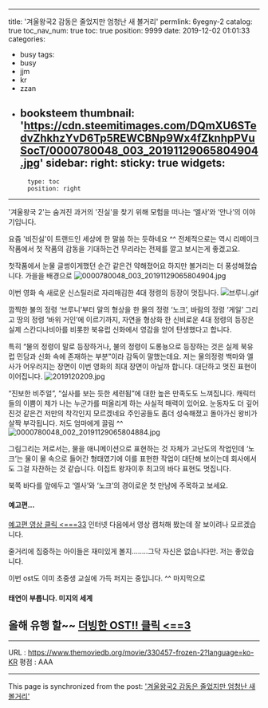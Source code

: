 
---
title: '겨울왕국2  감동은 줄었지만 엄청난 새 볼거리'
permlink: 6yegny-2
catalog: true
toc_nav_num: true
toc: true
position: 9999
date: 2019-12-02 01:01:33
categories:
- busy
tags:
- busy
- jjm
- kr
- zzan
- booksteem
thumbnail: 'https://cdn.steemitimages.com/DQmXU6STedvZhkhzYvD6Tp5REWCBNp9Wx4fZknhpPVuSocT/0000780048_003_20191129065804904.jpg'
sidebar:
    right:
        sticky: true
widgets:
    -
        type: toc
        position: right
---


'겨울왕국 2'는 숨겨진 과거의 '진실'을 찾기 위해 모험을 떠나는 ‘엘사’와 ‘안나’의 이야기입니다.

요즘 '비진실'이 트랜드인 세상에 한 말씀 하는 듯하네요 ^^
전체적으로는 역시 리메이크 작품에서 첫 작품의 감동을 기대하는건 무리라는 전제를 깔고 보시는게 좋겠고요.

첫작품에서 눈물 글썽이게했던 순간 같은건 약해졌어요 
하지만 볼거리는 더 풍성해졌습니다.
가을을 배경으로
![0000780048_003_20191129065804904.jpg](https://cdn.steemitimages.com/DQmXU6STedvZhkhzYvD6Tp5REWCBNp9Wx4fZknhpPVuSocT/0000780048_003_20191129065804904.jpg)

 이번 영화 속 새로운 신스틸러로 자리매김한 4대 정령의 등장이 멋집니다. 
![브루니.gif](https://cdn.steemitimages.com/DQme1yzuJjMgUigymJxnX3qB3ofSZyoFgcT9isduKZ4qtBk/%EB%B8%8C%EB%A3%A8%EB%8B%88.gif)

깜찍한 불의 정령 ‘브루니’부터 말의 형상을 한 물의 정령 ‘노크’, 바람의 정령 ‘게일’ 그리고 땅의 정령 ‘바위 거인’에 이르기까지, 자연을 형상화 한 신비로운 4대 정령의 등장은 실제 스칸디나비아를 비롯한 북유럽 신화에서 영감을 얻어 탄생했다고 합니다. 

특히  “물의 정령이 말로 등장하거나, 불의 정령이 도롱뇽으로 등장하는 것은 실제 북유럽 민담과 신화 속에 존재하는 부분”이라 감독이 말했는데요.   저는 물의정령 백마와 엘사가 어우러지는 장면이 이번 영화의 최대 장면이 아닐까 합니다.  대단하고 멋진  표현이 이어집니다. ![2019120209.jpg](https://cdn.steemitimages.com/DQmSxq3yn2obCgzSijwgPmFUoCNNCxvPQ9qyfRbi36Gu1sa/2019120209.jpg)

 “진보한 비주얼”, “실사를 보는 듯한 세련됨”에 대한 높은 만족도도 느껴집니다.  캐릭터들의 이쁨이 제가 나는 누군가를 떠올리게 하는 사실적 매력이 있어요.   눈동자도 더 깊어진것 같은건 저만의 착각인지 모르겠네요 
주인공들도 좀더 성숙해졌고 돌아가신 왕비가 살짝 부각됩니다. 저도 엄마에게 끌림 ^^
![0000780048_002_20191129065804884.jpg](https://cdn.steemitimages.com/DQmTEbQhBq6gizdXprKqbiiLbtGzZPACA1enGKxLMHrqu1Y/0000780048_002_20191129065804884.jpg)


 그림그리는 저로서는,  물을 애니메이션으로 표현하는 것 자체가 고난도의 작업인데 ‘노크’는 물이 물 속으로 들어간 형태였기에 이를 표현한 작업이 대단해 보이는데  회사에서도 그걸 자찬하는 것 같습니다.  이집트 왕자이후 최고의 바다 표현도 멋집니다. 

북쪽 바다를 앞에두고  ‘엘사’와 ‘노크’의 경이로운 첫 만남에 주목하고 보세요. 
#### 예고편...
[예고편 영상 클릭 <===33](https://movie.daum.net/moviedb/video?id=93004&vclipId=60955)
인터넷 다음에서 영상 캠처해 봤는데 잘 보이려나 모르겠습니다. 

줄거리에 집중하는 아이들은 재미있게 볼지........그닥 자신은 없습니다만. 저는 좋았습니다.

이번 ost도 이미 초중생 교실에 가득 퍼지는 중입니다. ^^
마지막으로
#### 태연이 부릅니다. 미지의 세계
올해 유행 할~~
[더빙한 OST!! 클릭 <==3](https://movie.daum.net/moviedb/video?id=93004&vclipId=62276)
---
---


URL : https://www.themoviedb.org/movie/330457-frozen-2?language=ko-KR
평점 : AAA

- - -

This page is synchronized from the post: ['겨울왕국2  감동은 줄었지만 엄청난 새 볼거리'](https://steemit.com/@raah/6yegny-2)
